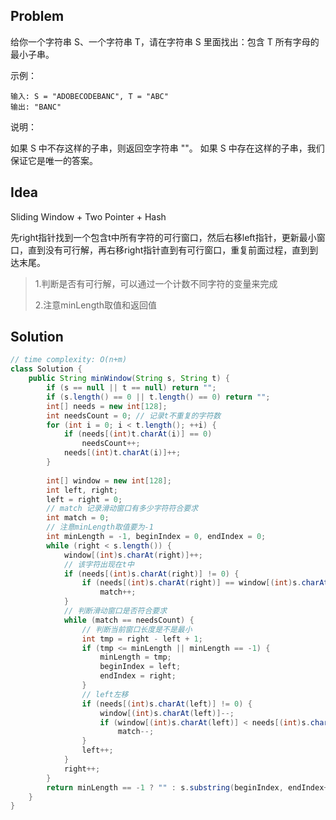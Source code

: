 ## Problem
给你一个字符串 S、一个字符串 T，请在字符串 S 里面找出：包含 T 所有字母的最小子串。

示例：

```
输入: S = "ADOBECODEBANC", T = "ABC"
输出: "BANC"
```


说明：

如果 S 中不存这样的子串，则返回空字符串 ""。
如果 S 中存在这样的子串，我们保证它是唯一的答案。

## Idea

Sliding Window + Two Pointer + Hash

先right指针找到一个包含t中所有字符的可行窗口，然后右移left指针，更新最小窗口，直到没有可行解，再右移right指针直到有可行窗口，重复前面过程，直到到达末尾。

> 1.判断是否有可行解，可以通过一个计数不同字符的变量来完成
>
> 2.注意minLength取值和返回值

## Solution
```java
// time complexity: O(n+m)
class Solution {
    public String minWindow(String s, String t) {
        if (s == null || t == null) return "";
        if (s.length() == 0 || t.length() == 0) return "";
        int[] needs = new int[128];
        int needsCount = 0; // 记录t不重复的字符数
        for (int i = 0; i < t.length(); ++i) {
            if (needs[(int)t.charAt(i)] == 0)
                needsCount++;
            needs[(int)t.charAt(i)]++;
        }
        
        int[] window = new int[128];
        int left, right;
        left = right = 0;
        // match 记录滑动窗口有多少字符符合要求
        int match = 0;
        // 注意minLength取值要为-1
        int minLength = -1, beginIndex = 0, endIndex = 0;
        while (right < s.length()) {
            window[(int)s.charAt(right)]++;
            // 该字符出现在t中
            if (needs[(int)s.charAt(right)] != 0) {
                if (needs[(int)s.charAt(right)] == window[(int)s.charAt(right)])
                    match++;
            }
            // 判断滑动窗口是否符合要求
            while (match == needsCount) {
                // 判断当前窗口长度是不是最小
                int tmp = right - left + 1;
                if (tmp <= minLength || minLength == -1) {
                    minLength = tmp;
                    beginIndex = left;
                    endIndex = right;
                }
                // left左移
                if (needs[(int)s.charAt(left)] != 0) {
                    window[(int)s.charAt(left)]--;
                    if (window[(int)s.charAt(left)] < needs[(int)s.charAt(left)])
                        match--;
                }
                left++;
            }
            right++;
        }
        return minLength == -1 ? "" : s.substring(beginIndex, endIndex+1);
    }
}
```
